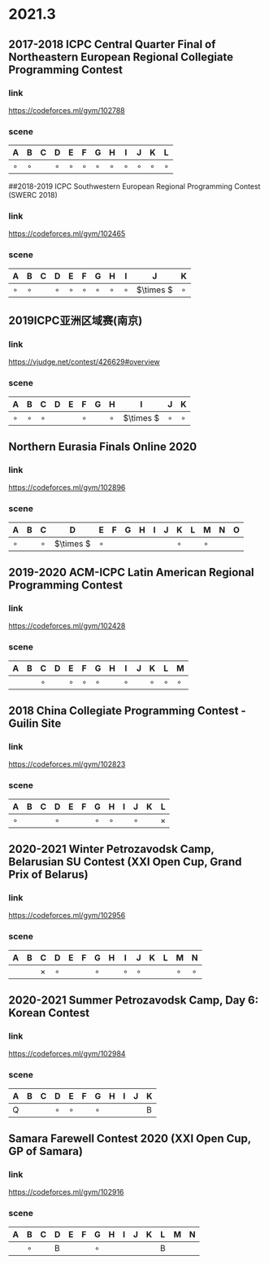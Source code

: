 # 2021.3

## 2017-2018 ICPC Central Quarter Final of Northeastern European Regional Collegiate Programming Contest

### link

https://codeforces.ml/gym/102788

### scene

| A       | B       | C    | D       | E       | F       | G       | H       | I       | J       | K       | L       |
| ------- | ------- | ---- | ------- | ------- | ------- | ------- | ------- | ------- | ------- | ------- | ------- |
| $\circ$ | $\circ$ |      | $\circ$ | $\circ$ | $\circ$ | $\circ$ | $\circ$ | $\circ$ | $\circ$ | $\circ$ | $\circ$ |

##2018-2019 ICPC Southwestern European Regional Programming Contest (SWERC 2018)

### link 

https://codeforces.ml/gym/102465

### scene

| A       | B       | C    | D       | E       | F       | G       | H       | I       | J         | K       |
| ------- | ------- | ---- | ------- | ------- | ------- | ------- | ------- | ------- | --------- | ------- |
| $\circ$ | $\circ$ |      | $\circ$ | $\circ$ | $\circ$ | $\circ$ | $\circ$ | $\circ$ | $\times $ | $\circ$ |

## 2019ICPC亚洲区域赛(南京)

### link 

https://vjudge.net/contest/426629#overview

### scene

| A       | B       | C       | D    | E    | F       | G    | H       | I         | J       | K       |
| ------- | ------- | ------- | ---- | ---- | ------- | ---- | ------- | --------- | ------- | ------- |
| $\circ$ | $\circ$ | $\circ$ |      |      | $\circ$ |      | $\circ$ | $\times $ | $\circ$ | $\circ$ |

## Northern Eurasia Finals Online 2020

### link

https://codeforces.ml/gym/102896

### scene

| A       | B    | C       | D         | E       | F    | G    | H    | I    | J    | K       | L    | M       | N    | O    |
| ------- | ---- | ------- | --------- | ------- | ---- | ---- | ---- | ---- | ---- | ------- | ---- | ------- | ---- | ---- |
| $\circ$ |      | $\circ$ | $\times $ | $\circ$ |      |      |      |      |      | $\circ$ |      | $\circ$ |      |      |

## 2019-2020 ACM-ICPC Latin American Regional Programming Contest

### link

https://codeforces.ml/gym/102428

### scene

| A    | B    | C       | D    | E       | F       | G       | H    | I       | J    | K       | L       | M       |
| ---- | ---- | ------- | ---- | ------- | ------- | ------- | ---- | ------- | ---- | ------- | ------- | ------- |
|      |      | $\circ$ |      | $\circ$ | $\circ$ | $\circ$ |      | $\circ$ |      | $\circ$ | $\circ$ | $\circ$ |

##  2018 China Collegiate Programming Contest - Guilin Site

### link

https://codeforces.ml/gym/102823

### scene

| A       | B    | C    | D       | E    | F    | G       | H       | I    | J       | K    | L        |
| ------- | ---- | ---- | ------- | ---- | ---- | ------- | ------- | ---- | ------- | ---- | -------- |
| $\circ$ |      |      | $\circ$ |      |      | $\circ$ | $\circ$ |      | $\circ$ |      | $\times$ |

## 2020-2021 Winter Petrozavodsk Camp, Belarusian SU Contest (XXI Open Cup, Grand Prix of Belarus)

### link

https://codeforces.ml/gym/102956

### scene

| A    | B    | C        | D       | E    | F    | G       | H    | I       | J       | K    | L    | M       | N       |
| ---- | ---- | -------- | ------- | ---- | ---- | ------- | ---- | ------- | ------- | ---- | ---- | ------- | ------- |
|      |      | $\times$ | $\circ$ |      |      | $\circ$ |      | $\circ$ | $\circ$ |      |      | $\circ$ | $\circ$ |

## 2020-2021 Summer Petrozavodsk Camp, Day 6: Korean Contest

### link

https://codeforces.ml/gym/102984

### scene

| A    | B    | C    | D       | E       | F    | G       | H    | I    | J    | K         |
| ---- | ---- | ---- | ------- | ------- | ---- | ------- | ---- | ---- | ---- | --------- |
|Q|      |      | $\circ$ | $\circ$ |      | $\circ$ |      |      |      | B |

## Samara Farewell Contest 2020 (XXI Open Cup, GP of Samara)

### link

https://codeforces.ml/gym/102916

### scene

| A    | B       | C    | D    | E    | F    | G       | H    | I    | J    | K    | L    | M    | N    |
| ---- | ------- | ---- | ---- | ---- | ---- | ------- | ---- | ---- | ---- | ---- | ---- | ---- | ---- |
|      | $\circ$ |      | B    |      |      | $\circ$ |      |      |      |      |   B   |      |      |

